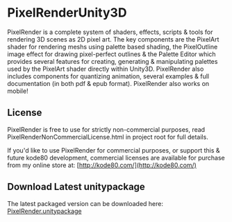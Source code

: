 # PixelRenderUnity3D
PixelRender is a complete system of shaders, effects, scripts & tools for rendering 3D scenes as 2D pixel art. The key components are the PixelArt shader for rendering meshs using palette based shading, the PixelOutline image effect for drawing pixel-perfect outlines & the Palette Editor which provides several features for creating, generating & manipulating palettes used by the PixelArt shader directly within Unity3D. PixelRender also includes components for quantizing animation, several examples & full documentation (in both pdf & epub format). PixelRender also works on mobile!

## License
PixelRender is free to use for strictly non-commercial purposes, read PixelRenderNonCommercialLicense.html in project root for full details.

If you'd like to use PixelRender for commercial purposes, or support this & future kode80 development, commercial licenses are available for purchase from my online store at: [http://kode80.com/](http://kode80.com/)

## Download Latest unitypackage
The latest packaged version can be downloaded here: [PixelRender.unitypackage](http://kode80.com/downloads/assets/PixelRender.unitypackage)

